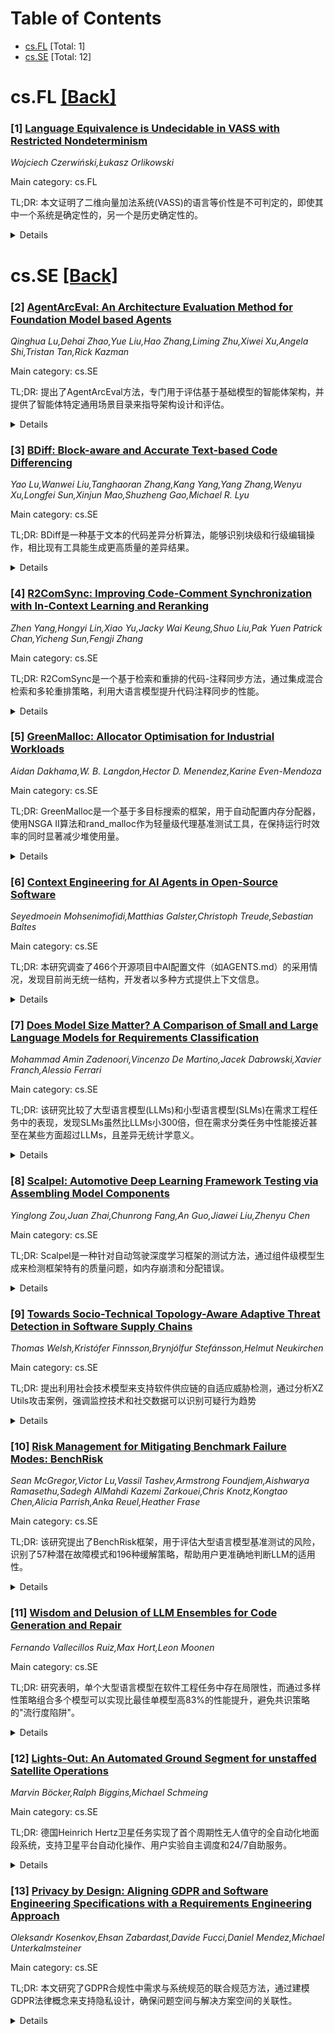 <div id=toc></div>

# Table of Contents

- [cs.FL](#cs.FL) [Total: 1]
- [cs.SE](#cs.SE) [Total: 12]


<div id='cs.FL'></div>

# cs.FL [[Back]](#toc)

### [1] [Language Equivalence is Undecidable in VASS with Restricted Nondeterminism](https://arxiv.org/abs/2510.21514)
*Wojciech Czerwiński,Łukasz Orlikowski*

Main category: cs.FL

TL;DR: 本文证明了二维向量加法系统(VASS)的语言等价性是不可判定的，即使其中一个系统是确定性的，另一个是历史确定性的。


<details>
  <summary>Details</summary>
Motivation: 扩展二维VASS语言等价性不可判定性的研究范围，探索在更受限系统类型下的可判定性边界。

Method: 通过构造性证明，展示即使一个系统是确定性的，另一个是历史确定性的，语言等价性问题仍然不可判定。

Result: 证明了二维VASS的语言等价性在所述条件下是不可判定的，并将结果扩展到双向模拟和语言等价之间的任何等价关系。

Conclusion: 二维VASS的语言等价性即使在高度受限的情况下也是不可判定的，这对相关验证问题的复杂性有重要影响。

Abstract: In this work, we extend undecidability of language equivalence for
two-dimensional Vector Addition System with States (VASS) accepting by
coverability condition. We show that the problem is undecidable even when one
of the two-dimensional VASSs is deterministic and the other is
history-deterministic. Moreover, we observe, that the languages of two
history-deterministic VASSs are equal if and only if each can simulate the
other. This observation allows us to extend the undecidability to any
equivalence relation between two-sided simulation and language equivalence.

</details>


<div id='cs.SE'></div>

# cs.SE [[Back]](#toc)

### [2] [AgentArcEval: An Architecture Evaluation Method for Foundation Model based Agents](https://arxiv.org/abs/2510.21031)
*Qinghua Lu,Dehai Zhao,Yue Liu,Hao Zhang,Liming Zhu,Xiwei Xu,Angela Shi,Tristan Tan,Rick Kazman*

Main category: cs.SE

TL;DR: 提出了AgentArcEval方法，专门用于评估基于基础模型的智能体架构，并提供了智能体特定通用场景目录来指导架构设计和评估。


<details>
  <summary>Details</summary>
Motivation: 传统评估方法无法满足智能体架构的评估需求，因为智能体具有复合架构、自主非确定性行为和持续演化等独特特性。

Method: 开发了AgentArcEval评估方法和智能体特定通用场景目录，通过真实税务助手Luna的案例研究验证其有效性。

Result: 成功展示了AgentArcEval方法和场景目录在评估真实世界智能体架构中的实用性。

Conclusion: AgentArcEval为基于基础模型的智能体架构评估提供了专门解决方案，能够有效应对智能体的复杂特性。

Abstract: The emergence of foundation models (FMs) has enabled the development of
highly capable and autonomous agents, unlocking new application opportunities
across a wide range of domains. Evaluating the architecture of agents is
particularly important as the architectural decisions significantly impact the
quality attributes of agents given their unique characteristics, including
compound architecture, autonomous and non-deterministic behaviour, and
continuous evolution. However, these traditional methods fall short in
addressing the evaluation needs of agent architecture due to the unique
characteristics of these agents. Therefore, in this paper, we present
AgentArcEval, a novel agent architecture evaluation method designed specially
to address the complexities of FM-based agent architecture and its evaluation.
Moreover, we present a catalogue of agent-specific general scenarios, which
serves as a guide for generating concrete scenarios to design and evaluate the
agent architecture. We demonstrate the usefulness of AgentArcEval and the
catalogue through a case study on the architecture evaluation of a real-world
tax copilot, named Luna.

</details>


### [3] [BDiff: Block-aware and Accurate Text-based Code Differencing](https://arxiv.org/abs/2510.21094)
*Yao Lu,Wanwei Liu,Tanghaoran Zhang,Kang Yang,Yang Zhang,Wenyu Xu,Longfei Sun,Xinjun Mao,Shuzheng Gao,Michael R. Lyu*

Main category: cs.SE

TL;DR: BDiff是一种基于文本的代码差异分析算法，能够识别块级和行级编辑操作，相比现有工具能生成更高质量的差异结果。


<details>
  <summary>Details</summary>
Motivation: 现有代码差异分析工具在处理跨多行的块级编辑操作时存在局限，只能将其表示为离散的行级操作序列，这严重影响了开发人员理解代码变更的效率。

Method: 基于传统差异算法构建包含所有可能行映射和块映射的候选集，使用Kuhn-Munkres算法计算最优映射集，最小化编辑脚本大小并贴近开发者意图。

Result: 实验表明BDiff在差异结果质量上优于包括大语言模型在内的五种最先进工具，同时保持竞争力的运行时性能。

Conclusion: BDiff能有效识别块级编辑操作，提高代码差异分析质量，同时揭示了LLM在代码差异任务中的不可靠性和运行效率问题。

Abstract: Code differencing is a fundamental technique in software engineering practice
and research. While researchers have proposed text-based differencing
techniques capable of identifying line changes over the past decade, existing
methods exhibit a notable limitation in identifying edit actions (EAs) that
operate on text blocks spanning multiple lines. Such EAs are common in
developers' practice, such as moving a code block for conditional branching or
duplicating a method definition block for overloading. Existing tools represent
such block-level operations as discrete sequences of line-level EAs, compelling
developers to manually correlate them and thereby substantially impeding the
efficiency of change comprehension. To address this issue, we propose BDiff, a
text-based differencing algorithm capable of identifying two types of
block-level EAs and five types of line-level EAs. Building on traditional
differencing algorithms, we first construct a candidate set containing all
possible line mappings and block mappings. Leveraging the Kuhn-Munkres
algorithm, we then compute the optimal mapping set that can minimize the size
of the edit script (ES) while closely aligning with the original developer's
intent. To validate the effectiveness of BDiff, we selected five
state-of-the-art tools, including large language models (LLMs), as baselines
and adopted a combined qualitative and quantitative approach to evaluate their
performance in terms of ES size, result quality, and running time. Experimental
results show that BDiff produces higher-quality differencing results than
baseline tools while maintaining competitive runtime performance. Our
experiments also show the unreliability of LLMs in code differencing tasks
regarding result quality and their infeasibility in terms of runtime
efficiency. We have implemented a web-based visual differencing tool.

</details>


### [4] [R2ComSync: Improving Code-Comment Synchronization with In-Context Learning and Reranking](https://arxiv.org/abs/2510.21106)
*Zhen Yang,Hongyi Lin,Xiao Yu,Jacky Wai Keung,Shuo Liu,Pak Yuen Patrick Chan,Yicheng Sun,Fengji Zhang*

Main category: cs.SE

TL;DR: R2ComSync是一个基于检索和重排的代码-注释同步方法，通过集成混合检索和多轮重排策略，利用大语言模型提升代码注释同步的性能。


<details>
  <summary>Details</summary>
Motivation: 现有代码-注释同步方法存在泛化能力不足或需要大量特定任务学习资源的问题，而大语言模型在该领域表现不佳，主要原因是缺乏有效的上下文学习示例和正确候选排序机制。

Method: 提出R2ComSync方法，包含两个创新点：(1) 集成混合检索，同时考虑代码-注释语义和变更模式的相似性来创建有效的ICL提示；(2) 多轮重排策略，通过大规模样本分析得出三个重要规则，逐步利用这些规则对LLM推理结果进行重排，优先选择正确率高的候选。

Result: 在三个CCS数据集（涵盖Java和Python）上使用五个最新LLM进行评估，并与五个SOTA方法比较。大量实验证明R2ComSync性能优于其他方法，定量和定性分析均表明该方法同步的注释质量显著更高。

Conclusion: R2ComSync通过检索增强的上下文学习和多轮重排策略，有效解决了LLM在代码-注释同步任务中的局限性，实现了优于现有方法的性能表现。

Abstract: Code-Comment Synchronization (CCS) aims to synchronize the comments with code
changes in an automated fashion, thereby significantly reducing the workload of
developers during software maintenance and evolution. While previous studies
have proposed various solutions that have shown success, they often exhibit
limitations, such as a lack of generalization ability or the need for extensive
task-specific learning resources. This motivates us to investigate the
potential of Large Language Models (LLMs) in this area. However, a pilot
analysis proves that LLMs fall short of State-Of-The-Art (SOTA) CCS approaches
because (1) they lack instructive demonstrations for In-Context Learning (ICL)
and (2) many correct-prone candidates are not prioritized.To tackle the above
challenges, we propose R2ComSync, an ICL-based code-Comment Synchronization
approach enhanced with Retrieval and Re-ranking. Specifically, R2ComSync
carries corresponding two novelties: (1) Ensemble hybrid retrieval. It equally
considers the similarity in both code-comment semantics and change patterns
when retrieval, thereby creating ICL prompts with effective examples. (2)
Multi-turn re-ranking strategy. We derived three significant rules through
large-scale CCS sample analysis. Given the inference results of LLMs, it
progressively exploits three re-ranking rules to prioritize relatively
correct-prone candidates. We evaluate R2ComSync using five recent LLMs on three
CCS datasets covering both Java and Python programming languages, and make
comparisons with five SOTA approaches. Extensive experiments demonstrate the
superior performance of R2ComSync against other approaches. Moreover, both
quantitative and qualitative analyses provide compelling evidence that the
comments synchronized by our proposal exhibit significantly higher quality.}

</details>


### [5] [GreenMalloc: Allocator Optimisation for Industrial Workloads](https://arxiv.org/abs/2510.21405)
*Aidan Dakhama,W. B. Langdon,Hector D. Menendez,Karine Even-Mendoza*

Main category: cs.SE

TL;DR: GreenMalloc是一个基于多目标搜索的框架，用于自动配置内存分配器，使用NSGA II算法和rand_malloc作为轻量级代理基准测试工具，在保持运行时效率的同时显著减少堆使用量。


<details>
  <summary>Details</summary>
Motivation: 传统内存分配器配置通常需要手动调优，效率低下且难以找到最优配置。GreenMalloc旨在自动化这一过程，通过搜索算法找到既能减少内存使用又不会影响性能的最佳配置。

Method: 使用NSGA II多目标遗传算法，结合rand_malloc作为轻量级代理基准测试工具，从执行轨迹中高效探索分配器参数，并将最佳配置转移到gem5系统模拟器中进行验证。

Result: 在多种工作负载下，实验结果显示平均堆使用量最多减少4.1%，同时运行时效率没有损失，反而有0.25%的提升。

Conclusion: GreenMalloc框架能够有效自动化内存分配器配置过程，在保持性能的同时显著减少内存使用，证明了搜索算法在系统优化中的实用价值。

Abstract: We present GreenMalloc, a multi objective search-based framework for
automatically configuring memory allocators. Our approach uses NSGA II and
rand_malloc as a lightweight proxy benchmarking tool. We efficiently explore
allocator parameters from execution traces and transfer the best configurations
to gem5, a large system simulator, in a case study on two allocators: the GNU
C/CPP compiler's glibc malloc and Google's TCMalloc. Across diverse workloads,
our empirical results show up to 4.1 percantage reduction in average heap usage
without loss of runtime efficiency; indeed, we get a 0.25 percantage reduction.

</details>


### [6] [Context Engineering for AI Agents in Open-Source Software](https://arxiv.org/abs/2510.21413)
*Seyedmoein Mohsenimofidi,Matthias Galster,Christoph Treude,Sebastian Baltes*

Main category: cs.SE

TL;DR: 本研究调查了466个开源项目中AI配置文件（如AGENTS.md）的采用情况，发现目前尚无统一结构，开发者以多种方式提供上下文信息。


<details>
  <summary>Details</summary>
Motivation: 随着基于代理的AI编码助手的发展，如何为AI代理提供足够的软件项目上下文信息成为一个挑战。需要了解开发者是否及如何采用AGENTS.md等配置文件格式。

Method: 对466个开源软件项目进行初步研究，分析AI配置文件的采用情况、提供的信息类型、呈现方式以及随时间演变的情况。

Result: 研究发现AI配置文件尚未形成统一结构，开发者在提供上下文信息时存在很大差异（描述性、规定性、禁止性、解释性、条件性等）。

Conclusion: AI配置文件的采用为研究真实世界的提示和上下文工程提供了独特机会，研究文件结构和呈现方式的改进如何影响生成内容质量具有很大潜力。

Abstract: GenAI-based coding assistants have disrupted software development. Their next
generation is agent-based, operating with more autonomy and potentially without
human oversight. One challenge is to provide AI agents with sufficient context
about the software projects they operate in. Like humans, AI agents require
contextual information to develop solutions that are in line with the target
architecture, interface specifications, coding guidelines, standard workflows,
and other project-specific policies. Popular AI agents for software development
(e.g., Claude Code) advocate for maintaining tool-specific version-controlled
Markdown files that cover aspects such as the project structure, building and
testing, or code style. The content of these files is automatically added to
each prompt. AGENTS.md has emerged as a potential standard that consolidates
tool-specific formats. However, little is known about whether and how
developers adopt this format. Therefore, in this paper, we present the results
of a preliminary study investigating the adoption of AI configuration files in
466 open-source software projects, what information developers provide in these
files, how they present that information, and how they evolve over time. Our
findings indicate that there is no established structure yet, and that there is
a lot of variation in terms of how context is provided (descriptive,
prescriptive, prohibitive, explanatory, conditional). We see great potential in
studying which modifications in structure or presentation can positively affect
the quality of the generated content. Finally, our analysis of commits that
have modified AGENTS.md files provides first insights into how projects
continuously extend and maintain these files. We conclude the paper by
outlining how the adoption of AI configuration files in provides a unique
opportunity to study real-world prompt and context engineering.

</details>


### [7] [Does Model Size Matter? A Comparison of Small and Large Language Models for Requirements Classification](https://arxiv.org/abs/2510.21443)
*Mohammad Amin Zadenoori,Vincenzo De Martino,Jacek Dabrowski,Xavier Franch,Alessio Ferrari*

Main category: cs.SE

TL;DR: 该研究比较了大型语言模型(LLMs)和小型语言模型(SLMs)在需求工程任务中的表现，发现SLMs虽然比LLMs小300倍，但在需求分类任务中性能接近甚至在某些方面超过LLMs，且差异无统计学意义。


<details>
  <summary>Details</summary>
Motivation: 大型语言模型在需求工程任务中表现出色，但存在计算成本高、数据共享风险和依赖外部服务等问题。小型语言模型提供了轻量级、本地部署的替代方案，但其在需求工程任务中的准确性表现尚不清楚。

Method: 比较了8个模型（3个LLMs和5个SLMs）在PROMISE、PROMISE Reclass和SecReq数据集上的需求分类任务表现。

Result: LLMs平均F1分数比SLMs高2%，但差异无统计学意义。SLMs在所有数据集上几乎达到LLMs的性能，在PROMISE Reclass数据集上的召回率甚至超过LLMs，尽管模型大小最多小300倍。数据集特征对性能的影响比模型大小更重要。

Conclusion: SLMs是需求分类任务中LLMs的有效替代方案，在隐私保护、成本和本地部署方面具有优势。

Abstract: [Context and motivation] Large language models (LLMs) show notable results in
natural language processing (NLP) tasks for requirements engineering (RE).
However, their use is compromised by high computational cost, data sharing
risks, and dependence on external services. In contrast, small language models
(SLMs) offer a lightweight, locally deployable alternative. [Question/problem]
It remains unclear how well SLMs perform compared to LLMs in RE tasks in terms
of accuracy. [Results] Our preliminary study compares eight models, including
three LLMs and five SLMs, on requirements classification tasks using the
PROMISE, PROMISE Reclass, and SecReq datasets. Our results show that although
LLMs achieve an average F1 score of 2% higher than SLMs, this difference is not
statistically significant. SLMs almost reach LLMs performance across all
datasets and even outperform them in recall on the PROMISE Reclass dataset,
despite being up to 300 times smaller. We also found that dataset
characteristics play a more significant role in performance than model size.
[Contribution] Our study contributes with evidence that SLMs are a valid
alternative to LLMs for requirements classification, offering advantages in
privacy, cost, and local deployability.

</details>


### [8] [Scalpel: Automotive Deep Learning Framework Testing via Assembling Model Components](https://arxiv.org/abs/2510.21451)
*Yinglong Zou,Juan Zhai,Chunrong Fang,An Guo,Jiawei Liu,Zhenyu Chen*

Main category: cs.SE

TL;DR: Scalpel是一种针对自动驾驶深度学习框架的测试方法，通过组件级模型生成来检测框架特有的质量问题，如内存崩溃和分配错误。


<details>
  <summary>Details</summary>
Motivation: 现有DL框架测试方法无法检测自动驾驶系统中框架特有的质量问题，如内存限制导致的崩溃，因为生成的测试模型缺乏多输入/输出张量处理、多模态数据处理和多级数据特征提取等必要能力。

Method: Scalpel在模型组件级别生成测试输入模型，通过维护和更新模型组件库（头、颈、骨干网络），选择、变异和组装这些组件来生成支持自动驾驶系统所需能力的模型。

Result: 成功生成的模型被添加回组件库以丰富资源，新生成的模型通过差分测试在自动驾驶系统中部署，以测试汽车DL框架。

Conclusion: Scalpel填补了现有测试方法的空白，能够有效检测自动驾驶DL框架特有的质量问题，提高框架的可靠性和安全性。

Abstract: Deep learning (DL) plays a key role in autonomous driving systems. DL models
support perception modules, equipped with tasks such as object detection and
sensor fusion. These DL models enable vehicles to process multi-sensor inputs
to understand complex surroundings. Deploying DL models in autonomous driving
systems faces stringent challenges, including real-time processing, limited
computational resources, and strict power constraints. To address these
challenges, automotive DL frameworks (e.g., PaddleInference) have emerged to
optimize inference efficiency. However, these frameworks encounter unique
quality issues due to their more complex deployment environments, such as
crashes stemming from limited scheduled memory and incorrect memory allocation.
Unfortunately, existing DL framework testing methods fail to detect these
quality issues due to the failure in deploying generated test input models, as
these models lack three essential capabilities: (1) multi-input/output tensor
processing, (2) multi-modal data processing, and (3) multi-level data feature
extraction. These capabilities necessitate specialized model components, which
existing testing methods neglect during model generation. To bridge this gap,
we propose Scalpel, an automotive DL frameworks testing method that generates
test input models at the model component level. Scalpel generates models by
assembling model components (heads, necks, backbones) to support capabilities
required by autonomous driving systems. Specifically, Scalpel maintains and
updates a repository of model components, generating test inputs by selecting,
mutating, and assembling them. Successfully generated models are added back to
enrich the repository. Newly generated models are then deployed within the
autonomous driving system to test automotive DL frameworks via differential
testing.

</details>


### [9] [Towards Socio-Technical Topology-Aware Adaptive Threat Detection in Software Supply Chains](https://arxiv.org/abs/2510.21452)
*Thomas Welsh,Kristófer Finnsson,Brynjólfur Stefánsson,Helmut Neukirchen*

Main category: cs.SE

TL;DR: 提出利用社会技术模型来支持软件供应链的自适应威胁检测，通过分析XZ Utils攻击案例，强调监控技术和社交数据可以识别可疑行为趋势


<details>
  <summary>Details</summary>
Motivation: 软件供应链攻击日益增多，但现有方法主要关注技术层面的依赖监控和组件控制，缺乏对社会技术动态的理解来指导威胁检测

Method: 提出研究愿景，开发社会技术模型来支持自适应威胁检测，通过分析XZ Utils攻击案例展示该方法的价值

Result: 识别出监控技术和社交数据可以检测可疑行为趋势，从而指导有针对性的漏洞评估

Conclusion: 需要进一步研究开发者分析、软件分析、去中心化适应等技术，并建立软件供应链安全研究测试平台

Abstract: Software supply chains (SSCs) are complex systems composed of dynamic,
heterogeneous technical and social components which collectively achieve the
production and maintenance of software artefacts. Attacks on SSCs are
increasing, yet pervasive vulnerability analysis is challenging due to their
complexity. Therefore, threat detection must be targeted, to account for the
large and dynamic structure, and adaptive, to account for its change and
diversity. While current work focuses on technical approaches for monitoring
supply chain dependencies and establishing component controls, approaches which
inform threat detection through understanding the socio-technical dynamics are
lacking. We outline a position and research vision to develop and investigate
the use of socio-technical models to support adaptive threat detection of SSCs.
We motivate this approach through an analysis of the XZ Utils attack whereby
malicious actors undermined the maintainers' trust via the project's GitHub and
mailing lists. We highlight that monitoring technical and social data can
identify trends which indicate suspicious behaviour to then inform targeted and
intensive vulnerability assessment. We identify challenges and research
directions to achieve this vision considering techniques for developer and
software analysis, decentralised adaptation and the need for a test bed for
software supply chain security research.

</details>


### [10] [Risk Management for Mitigating Benchmark Failure Modes: BenchRisk](https://arxiv.org/abs/2510.21460)
*Sean McGregor,Victor Lu,Vassil Tashev,Armstrong Foundjem,Aishwarya Ramasethu,Sadegh AlMahdi Kazemi Zarkouei,Chris Knotz,Kongtao Chen,Alicia Parrish,Anka Reuel,Heather Frase*

Main category: cs.SE

TL;DR: 该研究提出了BenchRisk框架，用于评估大型语言模型基准测试的风险，识别了57种潜在故障模式和196种缓解策略，帮助用户更准确地判断LLM的适用性。


<details>
  <summary>Details</summary>
Motivation: 当前LLM基准测试存在各种故障模式，可能影响基准的偏差、方差、覆盖范围和用户理解能力，导致部署决策不可靠。

Method: 基于NIST风险管理流程，迭代分析26个流行基准，识别故障模式和缓解策略，开发BenchRisk评分系统评估基准风险。

Result: 所有26个基准在五个维度（全面性、可理解性、一致性、正确性、持久性）中至少一个存在显著风险，BenchRisk可作为元评估基准。

Conclusion: LLM基准测试领域存在重要研究空白，BenchRisk工作流程支持基准间比较，开源工具促进风险识别和缓解策略共享。

Abstract: Large language model (LLM) benchmarks inform LLM use decisions (e.g., "is
this LLM safe to deploy for my use case and context?"). However, benchmarks may
be rendered unreliable by various failure modes that impact benchmark bias,
variance, coverage, or people's capacity to understand benchmark evidence.
Using the National Institute of Standards and Technology's risk management
process as a foundation, this research iteratively analyzed 26 popular
benchmarks, identifying 57 potential failure modes and 196 corresponding
mitigation strategies. The mitigations reduce failure likelihood and/or
severity, providing a frame for evaluating "benchmark risk," which is scored to
provide a metaevaluation benchmark: BenchRisk. Higher scores indicate that
benchmark users are less likely to reach an incorrect or unsupported conclusion
about an LLM. All 26 scored benchmarks present significant risk within one or
more of the five scored dimensions (comprehensiveness, intelligibility,
consistency, correctness, and longevity), which points to important open
research directions for the field of LLM benchmarking. The BenchRisk workflow
allows for comparison between benchmarks; as an open-source tool, it also
facilitates the identification and sharing of risks and their mitigations.

</details>


### [11] [Wisdom and Delusion of LLM Ensembles for Code Generation and Repair](https://arxiv.org/abs/2510.21513)
*Fernando Vallecillos Ruiz,Max Hort,Leon Moonen*

Main category: cs.SE

TL;DR: 研究表明，单个大型语言模型在软件工程任务中存在局限性，而通过多样性策略组合多个模型可以实现比最佳单模型高83%的性能提升，避免共识策略的"流行度陷阱"。


<details>
  <summary>Details</summary>
Motivation: 当前追求单一大型语言模型处理所有软件工程任务既资源密集又忽视了不同模型互补性的潜力，但如何最大化集成模型潜力尚不明确。

Method: 在三个软件工程基准上实证比较了来自五个家族的十个LLM及其集成，评估模型间的互补性，并测试了多种从集成候选池中选择正确答案的启发式方法。

Result: 集成模型的理论性能上限比最佳单模型高83%，基于共识的策略会放大常见但错误的输出，而基于多样性的策略能实现理论潜力的95%，即使在小型双模型集成中也有效。

Conclusion: 基于多样性的集成策略提供了一种成本效益高的方式，通过利用多个LLM来提升性能，避免共识策略的缺陷。

Abstract: Today's pursuit of a single Large Language Model (LMM) for all software
engineering tasks is resource-intensive and overlooks the potential benefits of
complementarity, where different models contribute unique strengths. However,
the degree to which coding LLMs complement each other and the best strategy for
maximizing an ensemble's potential are unclear, leaving practitioners without a
clear path to move beyond single-model systems.
  To address this gap, we empirically compare ten individual LLMs from five
families, and three ensembles of these LLMs across three software engineering
benchmarks covering code generation and program repair. We assess the
complementarity between models and the performance gap between the best
individual model and the ensembles. Next, we evaluate various selection
heuristics to identify correct solutions from an ensemble's candidate pool.
  We find that the theoretical upperbound for an ensemble's performance can be
83% above the best single model. Our results show that consensus-based
strategies for selecting solutions fall into a "popularity trap," amplifying
common but incorrect outputs. In contrast, a diversity-based strategy realizes
up to 95% of this theoretical potential, and proves effective even in small
two-model ensembles, enabling a cost-efficient way to enhance performance by
leveraging multiple LLMs.

</details>


### [12] [Lights-Out: An Automated Ground Segment for unstaffed Satellite Operations](https://arxiv.org/abs/2510.21516)
*Marvin Böcker,Ralph Biggins,Michael Schmeing*

Main category: cs.SE

TL;DR: 德国Heinrich Hertz卫星任务实现了首个周期性无人值守的全自动化地面段系统，支持卫星平台自动化操作、用户实验自主调度和24/7自助服务。


<details>
  <summary>Details</summary>
Motivation: 为德国Heinrich Hertz卫星通信任务开发全自动化地面段，实现非工作时间完全自动化操作，提高任务效率和用户服务灵活性。

Method: 采用自动化跟踪、遥测和指令系统，预规划自动执行计划，用户任务与主任务计划分离并自动协调，配置化自动监控和响应机制，提供自助服务门户。

Result: 成功实现了卫星平台在非工作时间的全自动化操作，用户可通过门户24/7灵活安排实验，支持长期规划和快速响应（小于1分钟）的载荷重配置。

Conclusion: 该自动化地面段概念在Heinrich Hertz任务中成功应用，证明了周期性无人值守卫星操作的可行性，为未来卫星任务提供了高效灵活的操作模式。

Abstract: We present our approach for a periodically unstaffed, fully automated ground
segment. The concept is in use for the first time on the German satellite
communications mission Heinrich Hertz on behalf of the German Space Agency at
DLR. Heinrich Hertz was launched in July 2023 and offers access to scientific
and technical experiments to its users. The mission utilizes major automation
concepts for the satellite platform operations, allowing fully automated
operations outside of office hours. The concept includes tracking, telemetry
and commanding (TTC) of the satellite. Pre-planned and automatically executed
schedules enable commanding without human interaction. The user mission
schedule is planned separately from the main mission schedule and is
automatically de-conflicted. The automatic monitoring concept monitors the
systems of the satellite and all assets in the ground segment and triggers
reactions in operator-configurable ways depending on the mission needs, for
example emergency notifications or automated execution of flight operation
procedures. Additionally, the concept also puts special emphasis on a
self-service user portal that provides flexible access 24/7, even when the
control center is not staffed. The portal allows external users of the payload
to schedule pre-defined experiments, monitor the live execution of the
experiment with browser-based displays and access ground station telemetry and
dedicated RF test equipment during the time of their scheduled experiment.
Tasks can be planned long in advance as well as with a short reaction time
(less than 1 minute), which allows, for example, the reconfiguration of the
payload during a running experiment.

</details>


### [13] [Privacy by Design: Aligning GDPR and Software Engineering Specifications with a Requirements Engineering Approach](https://arxiv.org/abs/2510.21591)
*Oleksandr Kosenkov,Ehsan Zabardast,Davide Fucci,Daniel Mendez,Michael Unterkalmsteiner*

Main category: cs.SE

TL;DR: 本文研究了GDPR合规性中需求与系统规范的联合规范方法，通过建模GDPR法律概念来支持隐私设计，确保问题空间与解决方案空间的关联性。


<details>
  <summary>Details</summary>
Motivation: 现有方法未能充分处理GDPR中问题空间与解决方案空间的复杂交叉，缺乏对隐私设计规范目标和实践者视角的理解。

Method: 回顾了相关研究并进行实践者访谈，开发并评估了基于GDPR法律概念建模的需求与系统规范方法。

Result: 基于GDPR原始法律概念建模的方法有助于捕获法律知识、支持规范透明度和可追溯性，有效支持隐私设计。

Conclusion: GDPR需求需要在工程生命周期的不同抽象层次中解决，法律知识应被捕获在规范中以满足不同利益相关者需求并确保合规性。

Abstract: Context: Consistent requirements and system specifications are essential for
the compliance of software systems towards the General Data Protection
Regulation (GDPR). Both artefacts need to be grounded in the original text and
conjointly assure the achievement of privacy by design (PbD). Objectives: There
is little understanding of the perspectives of practitioners on specification
objectives and goals to address PbD. Existing approaches do not account for the
complex intersection between problem and solution space expressed in GDPR. In
this study we explore the demand for conjoint requirements and system
specification for PbD and suggest an approach to address this demand. Methods:
We reviewed secondary and related primary studies and conducted interviews with
practitioners to (1) investigate the state-of-practice and (2) understand the
underlying specification objectives and goals (e.g., traceability). We
developed and evaluated an approach for requirements and systems specification
for PbD, and evaluated it against the specification objectives. Results: The
relationship between problem and solution space, as expressed in GDPR, is
instrumental in supporting PbD. We demonstrate how our approach, based on the
modeling GDPR content with original legal concepts, contributes to
specification objectives of capturing legal knowledge, supporting specification
transparency, and traceability. Conclusion: GDPR demands need to be addressed
throughout different levels of abstraction in the engineering lifecycle to
achieve PbD. Legal knowledge specified in the GDPR text should be captured in
specifications to address the demands of different stakeholders and ensure
compliance. While our results confirm the suitability of our approach to
address practical needs, we also revealed specific needs for the future
effective operationalization of the approach.

</details>
